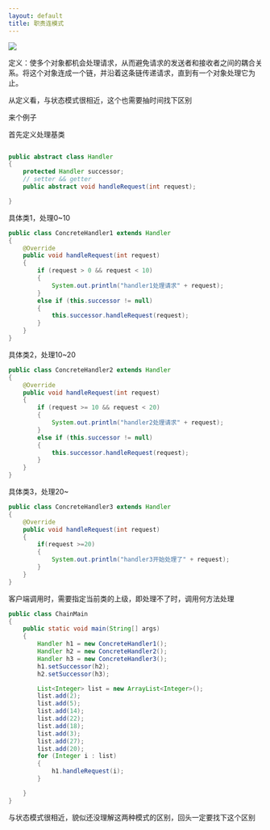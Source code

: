 ```yaml
---
layout: default
title: 职责连模式
---
```



![](http://oou15cuq6.bkt.clouddn.com/image/pattern/%E8%81%8C%E8%B4%A3%E9%93%BE%E6%A8%A1%E5%BC%8F.png)

定义：使多个对象都机会处理请求，从而避免请求的发送者和接收者之间的耦合关系。将这个对象连成一个链，并沿着这条链传递请求，直到有一个对象处理它为止。

从定义看，与状态模式很相近，这个也需要抽时间找下区别


来个例子


首先定义处理基类
```java

public abstract class Handler
{
	protected Handler successor;
	// setter && getter
	public abstract void handleRequest(int request);

}
```

具体类1，处理0~10
```java
public class ConcreteHandler1 extends Handler
{
	@Override
	public void handleRequest(int request)
	{
		if (request > 0 && request < 10)
		{
			System.out.println("handler1处理请求" + request);
		}
		else if (this.successor != null)
		{
			this.successor.handleRequest(request);
		}
	}
}
```


具体类2，处理10~20
```java
public class ConcreteHandler2 extends Handler
{
	@Override
	public void handleRequest(int request)
	{
		if (request >= 10 && request < 20)
		{
			System.out.println("handler2处理请求" + request);
		}
		else if (this.successor != null)
		{
			this.successor.handleRequest(request);
		}
	}
}
```


具体类3，处理20~
```java
public class ConcreteHandler3 extends Handler
{
	@Override
	public void handleRequest(int request)
	{
		if(request >=20)
		{
			System.out.println("handler3开始处理了" + request);
		}
	}
}
```


客户端调用时，需要指定当前类的上级，即处理不了时，调用何方法处理
```java
public class ChainMain
{
	public static void main(String[] args)
	{
		Handler h1 = new ConcreteHandler1();
		Handler h2 = new ConcreteHandler2();
		Handler h3 = new ConcreteHandler3();
		h1.setSuccessor(h2);
		h2.setSuccessor(h3);

		List<Integer> list = new ArrayList<Integer>();
		list.add(2);
		list.add(5);
		list.add(14);
		list.add(22);
		list.add(18);
		list.add(3);
		list.add(27);
		list.add(20);
		for (Integer i : list)
		{
			h1.handleRequest(i);
		}

	}
}

```


与状态模式很相近，貌似还没理解这两种模式的区别，回头一定要找下这个区别
